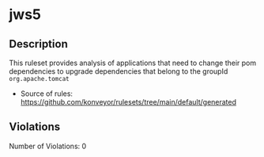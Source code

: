 # jws5
## Description
This ruleset provides analysis of applications that need to change their pom dependencies to upgrade dependencies that belong to the groupId `org.apache.tomcat`
* Source of rules: https://github.com/konveyor/rulesets/tree/main/default/generated
## Violations
Number of Violations: 0
